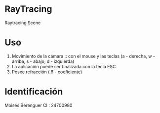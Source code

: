 # RayTracing
Raytracing Scene

# Uso
1. Movimiento de la cámara :: con el mouse y las teclas (a - derecha, w - arriba, s - abajo, d - izquierda)
2. La aplicación puede ser finalizada con la tecla ESC
3. Posee refracción (.6 - coeficiente)

# Identificación
Moisés Berenguer
CI : 24700980